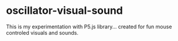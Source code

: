 # oscillator-visual-sound

This is my experimentation with P5.js library... created for fun mouse controled visuals and sounds.  
